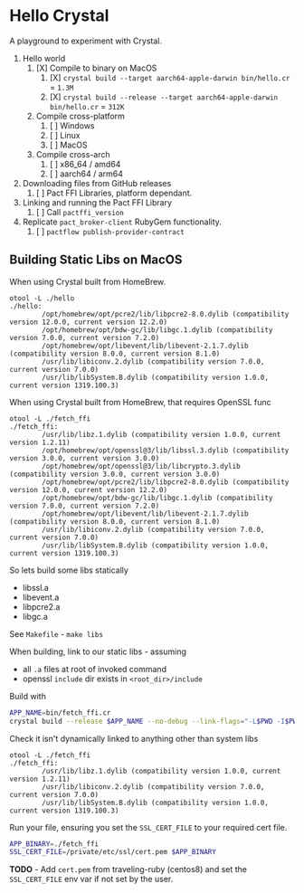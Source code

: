 # Hello Crystal

A playground to experiment with Crystal.

1. Hello world
   1. [X] Compile to binary on MacOS
      1. [X] `crystal build --target aarch64-apple-darwin bin/hello.cr` = `1.3M`
      2. [X] `crystal build --release --target aarch64-apple-darwin bin/hello.cr` = `312K`
   2. Compile cross-platform
      1. [ ] Windows
      2. [ ] Linux
      3. [ ] MacOS
   3. Compile cross-arch
      1. [ ] x86_64 / amd64
      2. [ ] aarch64 / arm64
2. Downloading files from GitHub releases
   1. [ ] Pact FFI Libraries, platform dependant.
3. Linking and running the Pact FFI Library
   1. [ ] Call `pactffi_version`
4. Replicate `pact_broker-client` RubyGem functionality.
   1. [ ] `pactflow publish-provider-contract`

## Building Static Libs on MacOS

When using Crystal built from HomeBrew.

```console
otool -L ./hello     
./hello:
        /opt/homebrew/opt/pcre2/lib/libpcre2-8.0.dylib (compatibility version 12.0.0, current version 12.2.0)
        /opt/homebrew/opt/bdw-gc/lib/libgc.1.dylib (compatibility version 7.0.0, current version 7.2.0)
        /opt/homebrew/opt/libevent/lib/libevent-2.1.7.dylib (compatibility version 8.0.0, current version 8.1.0)
        /usr/lib/libiconv.2.dylib (compatibility version 7.0.0, current version 7.0.0)
        /usr/lib/libSystem.B.dylib (compatibility version 1.0.0, current version 1319.100.3)
```

When using Crystal built from HomeBrew, that requires OpenSSL func

```console
otool -L ./fetch_ffi 
./fetch_ffi:
        /usr/lib/libz.1.dylib (compatibility version 1.0.0, current version 1.2.11)
        /opt/homebrew/opt/openssl@3/lib/libssl.3.dylib (compatibility version 3.0.0, current version 3.0.0)
        /opt/homebrew/opt/openssl@3/lib/libcrypto.3.dylib (compatibility version 3.0.0, current version 3.0.0)
        /opt/homebrew/opt/pcre2/lib/libpcre2-8.0.dylib (compatibility version 12.0.0, current version 12.2.0)
        /opt/homebrew/opt/bdw-gc/lib/libgc.1.dylib (compatibility version 7.0.0, current version 7.2.0)
        /opt/homebrew/opt/libevent/lib/libevent-2.1.7.dylib (compatibility version 8.0.0, current version 8.1.0)
        /usr/lib/libiconv.2.dylib (compatibility version 7.0.0, current version 7.0.0)
        /usr/lib/libSystem.B.dylib (compatibility version 1.0.0, current version 1319.100.3)
```

So lets build some libs statically

- libssl.a
- libevent.a
- libpcre2.a
- libgc.a
  

See `Makefile` - `make libs`

When building, link to our static libs - assuming

- all `.a` files at root of invoked command
- openssl `include` dir exists in `<root_dir>/include`

Build with

```sh
APP_NAME=bin/fetch_ffi.cr
crystal build --release $APP_NAME --no-debug --link-flags="-L$PWD -I$PWD/include"
```

Check it isn't dynamically linked to anything other than system libs

```console
otool -L ./fetch_ffi 
./fetch_ffi:
        /usr/lib/libz.1.dylib (compatibility version 1.0.0, current version 1.2.11)
        /usr/lib/libiconv.2.dylib (compatibility version 7.0.0, current version 7.0.0)
        /usr/lib/libSystem.B.dylib (compatibility version 1.0.0, current version 1319.100.3)
```

Run your file, ensuring you set the `SSL_CERT_FILE` to your required cert file.

```sh
APP_BINARY=./fetch_ffi
SSL_CERT_FILE=/private/etc/ssl/cert.pem $APP_BINARY
```

__TODO__ - Add `cert.pem` from traveling-ruby (centos8) and set the `SSL_CERT_FILE` env var if
not set by the user.